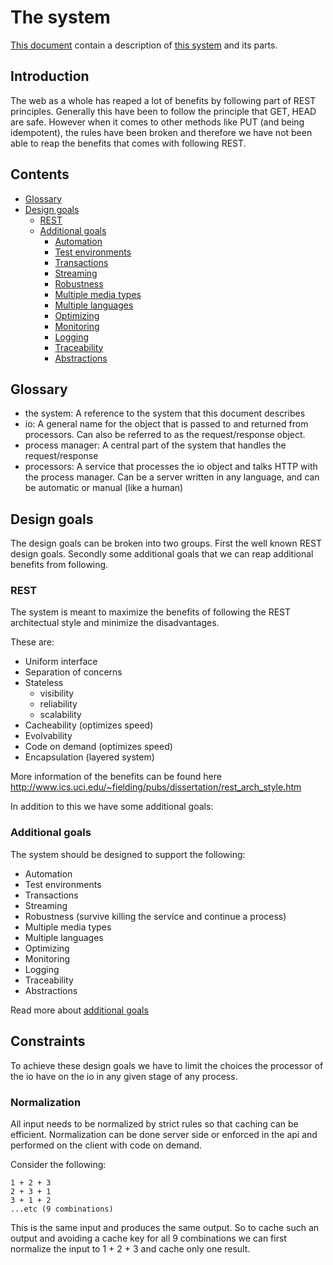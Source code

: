 # The system

[This document](system.md) contain a description of [this system](/) and its parts.


## Introduction

The web as a whole has reaped a lot of benefits by following part of REST principles. Generally this have been to follow the principle that GET, HEAD are safe. However when it comes to other methods like PUT (and being idempotent), the rules have been broken and therefore we have not been able to reap the benefits that comes with following REST.


## Contents

- [Glossary](#glossary)
- [Design goals](#design-goals)
  - [REST](#rest)
  - [Additional goals](#additional-goals)
    - [Automation](additional-goals#automation)
    - [Test environments](additional-goals#test-environments)
    - [Transactions](additional-goals#transactions)
    - [Streaming](additional-goals#streaming)
    - [Robustness](additional-goals#robustness)
    - [Multiple media types](additional-goals#multiple-media-types)
    - [Multiple languages](additional-goals#multiple-languages)
    - [Optimizing](additional-goals#optimizing)
    - [Monitoring](additional-goals#monitoring)
    - [Logging](additional-goals#logging)
    - [Traceability](additional-goals#traceability)
    - [Abstractions](additional-goals#abstractions)

## Glossary

- the system: A reference to the system that this document describes
- io: A general name for the object that is passed to and returned from processors. Can also be referred to as the request/response object.
- process manager: A central part of the system that handles the request/response
- processors: A service that processes the io object and talks HTTP with the process manager. Can be a server written in any language, and can be automatic or manual (like a human)


## Design goals

The design goals can be broken into two groups. First the well known REST design goals. Secondly some additional goals that we can reap additional benefits from following.

### REST

The system is meant to maximize the benefits of following the REST architectual style and minimize the disadvantages.

These are:

- Uniform interface
- Separation of concerns
- Stateless
    - visibility
    - reliability
    - scalability
- Cacheability (optimizes speed)
- Evolvability
- Code on demand (optimizes speed)
- Encapsulation (layered system)

More information of the benefits can be found here http://www.ics.uci.edu/~fielding/pubs/dissertation/rest_arch_style.htm

In addition to this we have some additional goals:

### Additional goals

The system should be designed to support the following:

- Automation
- Test environments
- Transactions
- Streaming
- Robustness (survive killing the service and continue a process)
- Multiple media types
- Multiple languages
- Optimizing
- Monitoring
- Logging
- Traceability
- Abstractions

Read more about [additional goals](additional-goals.md)

## Constraints

To achieve these design goals we have to limit the choices the processor of the io have on the io in any given stage of any process.


### Normalization

All input needs to be normalized by strict rules so that caching can be efficient. Normalization can be done server side or enforced in the api and performed on the client with code on demand.

Consider the following:

```
1 + 2 + 3
2 + 3 + 1
3 + 1 + 2
...etc (9 combinations)
```

This is the same input and produces the same output. So to cache such an output and avoiding a cache key for all 9 combinations we can first normalize the input to 1 + 2 + 3 and cache only one result.
